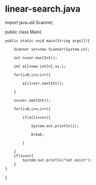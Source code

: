 # linear-search.java

import java.util.Scanner;

public class Main{

    public static void main(String args[]){
    
        Scanner snr=new Scanner(System.in);
    
        int n=snr.nextInt();
        
        int a[]=new int[n],sv,i;
        
        for(i=0;i<n;i++){
        
            a[i]=snr.nextInt();
        
        }
        
        sv=snr.nextInt();
        
        for(i=0;i<n;i++){
        
            if(a[i]==sv){
            
                System.out.println(i);
                
                break;
            
            }
        
        }
        if(i==n){
            System.out.println("not exist");
        }
    }
}
